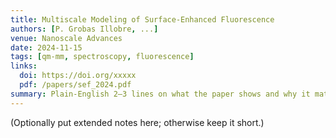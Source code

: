```yaml
---
title: Multiscale Modeling of Surface-Enhanced Fluorescence
authors: [P. Grobas Illobre, ...]
venue: Nanoscale Advances
date: 2024-11-15
tags: [qm-mm, spectroscopy, fluorescence]
links:
  doi: https://doi.org/xxxxx
  pdf: /papers/sef_2024.pdf
summary: Plain-English 2–3 lines on what the paper shows and why it matters.
---
```


(Optionally put extended notes here; otherwise keep it short.)